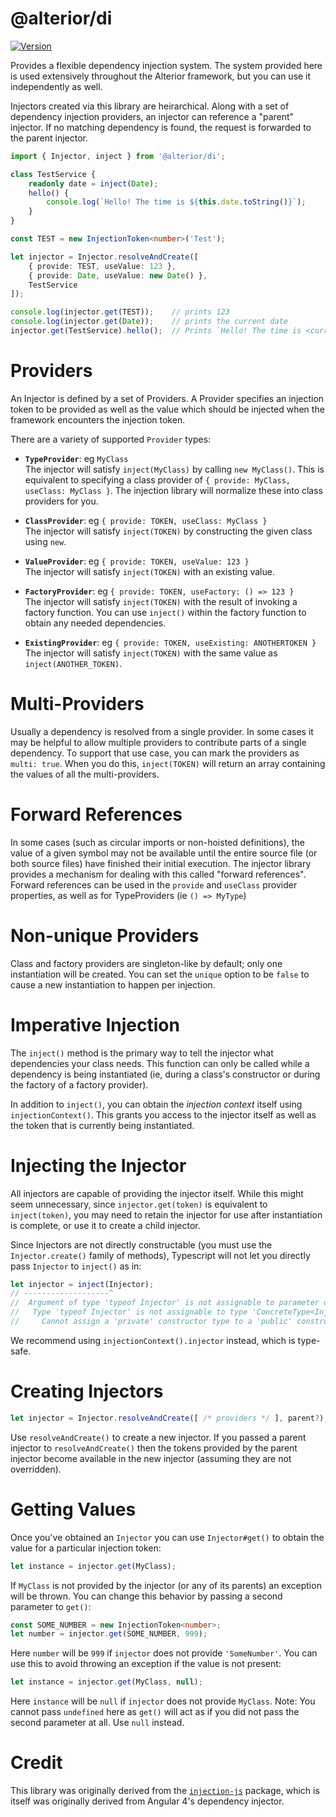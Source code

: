 # @alterior/di

[![Version](https://img.shields.io/npm/v/@alterior/di.svg)](https://www.npmjs.com/package/@alterior/di)

Provides a flexible dependency injection system. The system provided here is used extensively throughout the 
Alterior framework, but you can use it independently as well.

Injectors created via this library are heirarchical. Along with a set of dependency injection providers, an injector 
can reference a "parent" injector. If no matching dependency is found, the request is forwarded to the parent injector.

```typescript
import { Injector, inject } from '@alterior/di';

class TestService {
    readonly date = inject(Date);
    hello() {
        console.log(`Hello! The time is ${this.date.toString()}`);
    }
}

const TEST = new InjectionToken<number>('Test');

let injector = Injector.resolveAndCreate([
    { provide: TEST, useValue: 123 },
    { provide: Date, useValue: new Date() },
    TestService
]);

console.log(injector.get(TEST));    // prints 123
console.log(injector.get(Date));    // prints the current date
injector.get(TestService).hello();  // Prints `Hello! The time is <current date>`

```

# Providers

An Injector is defined by a set of Providers. A Provider specifies an
injection token to be provided as well as the value which should be 
injected when the framework encounters the injection token. 

There are a variety of supported `Provider` types:
- **`TypeProvider`**: eg `MyClass`  
  The injector will satisfy `inject(MyClass)` by calling `new MyClass()`. This is equivalent to 
  specifying a class provider of `{ provide: MyClass, useClass: MyClass }`. The injection library will normalize these into class providers for you.

- **`ClassProvider`**: eg `{ provide: TOKEN, useClass: MyClass }`  
  The injector will satisfy `inject(TOKEN)` by constructing the given class using `new`.  

- **`ValueProvider`**: eg `{ provide: TOKEN, useValue: 123 }`  
  The injector will satisfy `inject(TOKEN)` with an existing value.

- **`FactoryProvider`**: eg `{ provide: TOKEN, useFactory: () => 123 }`  
  The injector will satisfy `inject(TOKEN)` with the result of invoking a factory function. You can 
  use `inject()` within the factory function to obtain any needed dependencies.

- **`ExistingProvider`**: eg `{ provide: TOKEN, useExisting: ANOTHERTOKEN }`  
  The injector will satisfy `inject(TOKEN)` with the same value as `inject(ANOTHER_TOKEN)`.

# Multi-Providers

Usually a dependency is resolved from a single provider. In some cases it may be helpful to allow multiple providers 
to contribute parts of a single dependency. To support that use case, you can mark the providers as `multi: true`. When
you do this, `inject(TOKEN)` will return an array containing the values of all the multi-providers.

# Forward References

In some cases (such as circular imports or non-hoisted definitions), the value of a given symbol may not be available 
until the entire source file (or both source files) have finished their initial execution. The injector library provides
a mechanism for dealing with this called "forward references". Forward references can be used in the `provide` and 
`useClass` provider properties, as well as for TypeProviders (ie `() => MyType`)

# Non-unique Providers

Class and factory providers are singleton-like by default; only one instantiation will be created. You can set the 
`unique` option to be `false` to cause a new instantiation to happen per injection. 

# Imperative Injection

The `inject()` method is the primary way to tell the injector what dependencies your class needs. This function can 
only be called while a dependency is being instantiated (ie, during a class's constructor or during the factory of a 
factory provider).

In addition to `inject()`, you can obtain the _injection context_ itself using `injectionContext()`. This grants you 
access to the injector itself as well as the token that is currently being instantiated.

# Injecting the Injector

All injectors are capable of providing the injector itself. While this might seem unnecessary, since 
`injector.get(token)` is equivalent to `inject(token)`, you may need to retain the injector for use after instantiation
is complete, or use it to create a child injector. 

Since Injectors are not directly constructable (you must use the `Injector.create()` family of methods), Typescript 
will not let you directly pass `Injector` to `inject()` as in:

```typescript
let injector = inject(Injector);
// -------------------^
//  Argument of type 'typeof Injector' is not assignable to parameter of type 'Type<Injector> | InjectionToken<Injector>'.
//   Type 'typeof Injector' is not assignable to type 'ConcreteType<Injector>'.
//     Cannot assign a 'private' constructor type to a 'public' constructor type.ts(2345)
```

We recommend using `injectionContext().injector` instead, which is type-safe.

# Creating Injectors

```typescript
let injector = Injector.resolveAndCreate([ /* providers */ ], parent?);
```

Use `resolveAndCreate()` to create a new injector. If you passed a parent 
injector to `resolveAndCreate()` then the tokens provided by the parent 
injector become available in the new injector (assuming they are not 
overridden).

# Getting Values

Once you've obtained an `Injector` you can use `Injector#get()` to obtain the value for a particular injection token:

```typescript
let instance = injector.get(MyClass);
```

If `MyClass` is not provided by the injector (or any of its parents)
an exception will be thrown. You can change this behavior by passing 
a second parameter to `get()`:

```typescript
const SOME_NUMBER = new InjectionToken<number>;
let number = injector.get(SOME_NUMBER, 999);
```

Here `number` will be `999` if `injector` does not provide `'SomeNumber'`.
You can use this to avoid throwing an exception if the value is not present:

```typescript
let instance = injector.get(MyClass, null);
```

Here `instance` will be `null` if `injector` does not provide `MyClass`. 
Note: You cannot pass `undefined` here as `get()` will act as if you 
did not pass the second parameter at all. Use `null` instead.

# Credit

This library was originally derived from the [`injection-js`](https://www.npmjs.com/package/injection-js) package, which is itself was originally derived from Angular 4's dependency injector.
